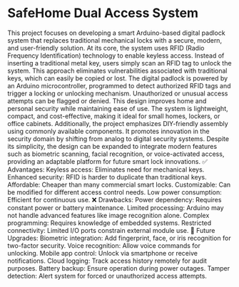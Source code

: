 # SafeHome Dual Access System
This project focuses on developing a smart Arduino-based digital padlock system that replaces traditional mechanical locks with a secure, modern, and user-friendly solution. At its core, the system uses RFID (Radio Frequency Identification) technology to enable keyless access. Instead of inserting a traditional metal key, users simply scan an RFID tag to unlock the system. This approach eliminates vulnerabilities associated with traditional keys, which can easily be copied or lost.  The digital padlock is powered by an Arduino microcontroller, programmed to detect authorized RFID tags and trigger a locking or unlocking mechanism. Unauthorized or unusual access attempts can be flagged or denied. This design improves home and personal security while maintaining ease of use. The system is lightweight, compact, and cost-effective, making it ideal for small homes, lockers, or office cabinets.  Additionally, the project emphasizes DIY-friendly assembly using commonly available components. It promotes innovation in the security domain by shifting from analog to digital security systems. Despite its simplicity, the design can be expanded to integrate modern features such as biometric scanning, facial recognition, or voice-activated access, providing an adaptable platform for future smart lock innovations.  ✅ Advantages: Keyless access: Eliminates need for mechanical keys.  Enhanced security: RFID is harder to duplicate than traditional keys.  Affordable: Cheaper than many commercial smart locks.  Customizable: Can be modified for different access control needs.  Low power consumption: Efficient for continuous use.  ❌ Drawbacks: Power dependency: Requires constant power or battery maintenance.  Limited processing: Arduino may not handle advanced features like image recognition alone.  Complex programming: Requires knowledge of embedded systems.  Restricted connectivity: Limited I/O ports constrain external module use.  🔮 Future Upgrades: Biometric integration: Add fingerprint, face, or iris recognition for two-factor security.  Voice recognition: Allow voice commands for unlocking.  Mobile app control: Unlock via smartphone or receive notifications.  Cloud logging: Track access history remotely for audit purposes.  Battery backup: Ensure operation during power outages.  Tamper detection: Alert system for forced or unauthorized access attempts.
